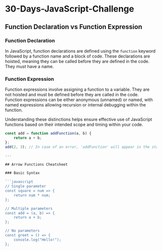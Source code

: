 # 30-Days-JavaScript-Challenge

## Function Declaration vs Function Expression

### Function Declaration

In JavaScript, function declarations are defined using the `function` keyword followed by a function name and a block of code. These declarations are hoisted, meaning they can be called before they are defined in the code. They must have a name.

### Function Expression

Function expressions involve assigning a function to a variable. They are not hoisted and must be defined before they are called in the code. Function expressions can be either anonymous (unnamed) or named, with named expressions allowing recursion or internal debugging within the function.

Understanding these distinctions helps ensure effective use of JavaScript functions based on their intended scope and timing within your code.

```javascript
const add = function addFunction(a, b) {
    return a + b;
};
add(2, 3); // In case of an error, 'addFunction' will appear in the stack trace.

---

## Arrow Functions Cheatsheet

### Basic Syntax

```javascript
// Single parameter
const square = num => {
    return num * num;
};

// Multiple parameters
const add = (a, b) => {
    return a + b;
};

// No parameters
const greet = () => {
    console.log("Hello!");
};

